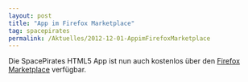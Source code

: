 ```yaml
---
layout: post
title: "App im Firefox Marketplace"
tag: spacepirates
permalink: /Aktuelles/2012-12-01-AppimFirefoxMarketplace
---
```





Die SpacePirates HTML5 App ist nun auch kostenlos über den [Firefox Marketplace](https://marketplace.firefox.com/) verfügbar.


